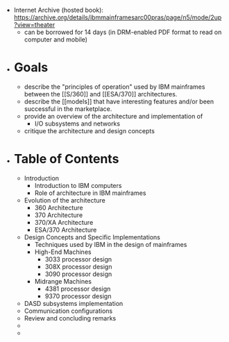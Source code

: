 - Internet Archive (hosted book): https://archive.org/details/ibmmainframesarc00pras/page/n5/mode/2up?view=theater
	- can be borrowed for 14 days (in DRM-enabled PDF format to read on computer and mobile)
- # Goals
	- describe the "principles of operation" used by IBM mainframes between the [[S/360]] and [[ESA/370]] architectures.
	- describe the [[models]] that have interesting features and/or been successful in the marketplace.
	- provide an overview of the architecture and implementation of
		- I/O subsystems and networks
	- critique the architecture and design concepts
- # Table of Contents
	- Introduction
		- Introduction to IBM computers
		- Role of architecture in IBM mainframes
	- Evolution of the architecture
		- 360 Architecture
		- 370 Architecture
		- 370/XA Architecture
		- ESA/370 Architecture
	- Design Concepts and Specific Implementations
		- Techniques used by IBM in the design of mainframes
		- High-End Machines
			- 3033 processor design
			- 308X processor design
			- 3090 processor design
		- Midrange Machines
			- 4381 processor design
			- 9370 processor design
	- DASD subsystems implementation
	- Communication configurations
	- Review and concluding remarks
	-
	-